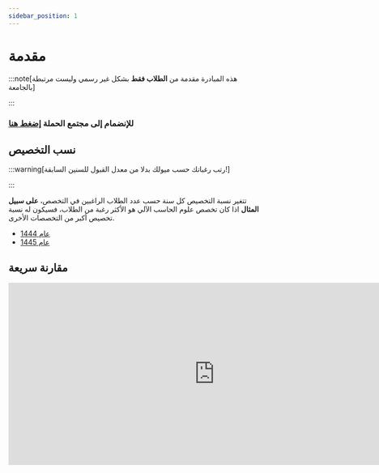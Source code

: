 ```yaml
---
sidebar_position: 1
---
```


# مقدمة

:::note[هذه المبادرة مقدمة من **الطلاب فقط** بشكل غير رسمي وليست مرتبطة بالجامعة]

:::

### للإنضمام إلى مجتمع الحملة [إضغط هنا](https://t.me/+5M8kuV7aAsRlNDU0)


## نسب التخصيص

:::warning[رتب رغباتك حسب ميولك بدلا من معدل القبول للسنين السابقة!]

:::

تتغير نسبة التخصيص كل سنة حسب عدد الطلاب الراغبين في التخصص، **على سبيل المثال** اذا كان تخصص علوم الحاسب الآلي هو الأكثر رغبة من الطلاب، فسيكون له نسبة تخصيص أكبر من التخصصات الأخرى.

- [عام 1444](https://drive.uqu.edu.sa/_/dadregis/files/%D8%A3%D9%83%D8%A7%D8%AF%D9%8A%D9%85%D9%8A/TS1453.pdf)
- [عام 1445](https://drive.uqu.edu.sa/_/dadregis/files/45/3/%D8%AA%D8%AE%D8%B5%D9%8A%D8%B5%20%D9%84%D9%84%D8%B9%D8%A7%D9%85%201445%20%D9%87%D9%80.pdf)

## مقارنة سريعة

<iframe width="814" height="360" seamless frameborder="0" scrolling="no" src="https://docs.google.com/spreadsheets/d/e/2PACX-1vRzhB_RCkzf960nSu-NcmHhFLEpNRUlJBTgahOr4fr2RDRo1TWE9P0a0y2Cum-PAN2tTUuL4VCb6xjr/pubchart?oid=139550442&amp;format=interactive"></iframe>
